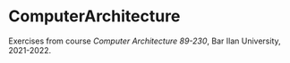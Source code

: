 # ComputerArchitecture
Exercises from course *Computer Architecture 89-230*, Bar Ilan University, 2021-2022.
